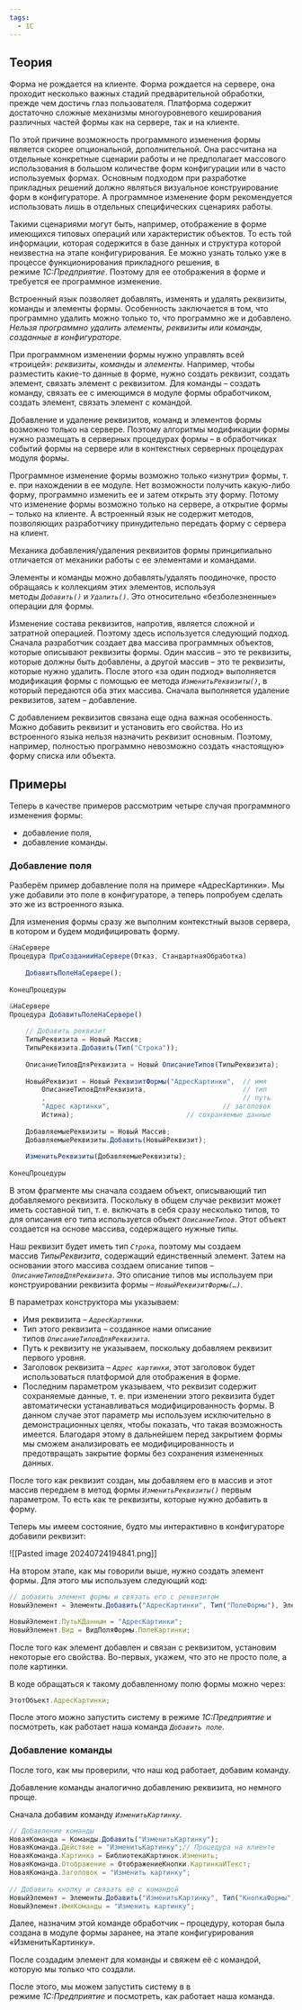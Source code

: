 ```yaml
---
tags:
  - 1С
---
```

## Теория

Форма не рождается на клиенте. Форма рождается на сервере, она проходит несколько важных стадий предварительной обработки, прежде чем достичь глаз пользователя. Платформа содержит достаточно сложные механизмы многоуровневого кеширования различных частей формы как на сервере, так и на клиенте.

По этой причине возможность программного изменения формы является скорее опциональной, дополнительной. Она рассчитана на отдельные конкретные сценарии работы и не предполагает массового использования в большом количестве форм конфигурации или в часто используемых формах. Основным подходом при разработке прикладных решений должно являться визуальное конструирование форм в конфигураторе. А программное изменение форм рекомендуется использовать лишь в отдельных специфических сценариях работы.

Такими сценариями могут быть, например, отображение в форме имеющихся типовых операций или характеристик объектов. То есть той информации, которая содержится в базе данных и структура которой неизвестна на этапе конфигурирования. Ее можно узнать только уже в процессе функционирования прикладного решения, в режиме _1С:Предприятие_. Поэтому для ее отображения в форме и требуется ее программное изменение.

Встроенный язык позволяет добавлять, изменять и удалять реквизиты, команды и элементы формы. Особенность заключается в том, что программно удалить можно только то, что программно же и добавлено. _Нельзя программно удалить элементы, реквизиты или команды, созданные в конфигураторе._

При программном изменении формы нужно управлять всей «троицей»: _реквизиты_, _команды_ и _элементы_. Например, чтобы разместить какие-то данные в форме, нужно создать реквизит, создать элемент, связать элемент с реквизитом. Для команды – создать команду, связать ее с имеющимся в модуле формы обработчиком, создать элемент, связать элемент с командой.

Добавление и удаление реквизитов, команд и элементов формы возможно только на сервере. Поэтому алгоритмы модификации формы нужно размещать в серверных процедурах формы – в обработчиках событий формы на сервере или в контекстных серверных процедурах модуля формы.

Программное изменение формы возможно только «изнутри» формы, т. е. при нахождении в ее модуле. Нет возможности получить какую-либо форму, программно изменить ее и затем открыть эту форму. Потому что изменение формы возможно только на сервере, а открытие формы – только на клиенте. А встроенный язык не содержит методов, позволяющих разработчику принудительно передать форму с сервера на клиент.

Механика добавления/удаления реквизитов формы принципиально отличается от механики работы с ее элементами и командами.

Элементы и команды можно добавлять/удалять поодиночке, просто обращаясь к коллекциям этих элементов, используя методы _`Добавить()`_ и _`Удалить()`_. Это относительно «безболезненные» операции для формы.

Изменение состава реквизитов, напротив, является сложной и затратной операцией. Поэтому здесь используется следующий подход. Сначала разработчик создает два массива программных объектов, которые описывают реквизиты формы. Один массив – это те реквизиты, которые должны быть добавлены, а другой массив – это те реквизиты, которые нужно удалить. После этого «за один подход» выполняется модификация формы с помощью ее метода _`ИзменитьРеквизиты()`_, в который передаются оба этих массива. Сначала выполняется удаление реквизитов, затем – добавление.

С добавлением реквизитов связана еще одна важная особенность. Можно добавить реквизит и установить его свойства. Но из встроенного языка нельзя назначить реквизит основным. Поэтому, например, полностью программно невозможно создать «настоящую» форму списка или объекта.
## Примеры

Теперь в качестве примеров рассмотрим четыре случая программного изменения формы:
- добавление поля,
- добавление команды.
### Добавление поля

Разберём пример добавление поля на примере «АдресКартинки». Мы уже добавили это поле в конфигураторе, а теперь попробуем сделать это же из встроенного языка.

Для изменения формы сразу же выполним контекстный вызов сервера, в котором и будем модифицировать форму.

```js
&НаСервере
Процедура ПриСозданииНаСервере(Отказ, СтандартнаяОбработка)
	
	ДобавитьПолеНаСервере();
	
КонецПроцедуры
```

```js
&НаСервере
Процедура ДобавитьПолеНаСервере()
	
	// Добавить реквизит
	ТипыРеквизита = Новый Массив;
	ТипыРеквизита.Добавить(Тип("Строка"));
	
	ОписаниеТиповДляРеквизита = Новый ОписаниеТипов(ТипыРеквизита);
	
	НовыйРеквизит = Новый РеквизитФормы("АдресКартинки",  // имя
		ОписаниеТиповДляРеквизита,		  				  // тип
		,                                                 // путь
		"Адрес картинки",                            // заголовок
		Истина);                            // сохраняемые данные
		
	ДобавляемыеРеквизиты = Новый Массив;
	ДобавляемыеРеквизиты.Добавить(НовыйРеквизит);
	
	ИзменитьРеквизиты(ДобавляемыеРеквизиты);
	
КонецПроцедуры

```

В этом фрагменте мы сначала создаем объект, описывающий тип добавляемого реквизита. Поскольку в общем случае реквизит может иметь составной тип, т. е. включать в себя сразу несколько типов, то для описания его типа используется объект _`ОписаниеТипов`_. Этот объект создается на основе массива, содержащего нужные типы.

Наш реквизит будет иметь тип _`Строка`_, поэтому мы создаем массив _ТипыРеквизита_, содержащий единственный элемент. Затем на основании этого массива создаем описание типов – _`ОписаниеТиповДляРеквизита`_. Это описание типов мы используем при конструировании реквизита формы – _`НовыйРеквизитФормы(…)`_.

В параметрах конструктора мы указываем:
- Имя реквизита – _`АдресКартинки`_.
- Тип этого реквизита – созданное нами описание типов _`ОписаниеТиповДляРеквизита`_.
- Путь к реквизиту не указываем, поскольку добавляем реквизит первого уровня.
- Заголовок реквизита – _`Адрес картинки`_, этот заголовок будет использоваться платформой для отображения в форме.
- Последним параметром указываем, что реквизит содержит сохраняемые данные, т. е. при изменении этого реквизита будет автоматически устанавливаться модифицированность формы. В данном случае этот параметр мы используем исключительно в демонстрационных целях, чтобы показать, что такая возможность имеется. Благодаря этому в дальнейшем перед закрытием формы мы сможем анализировать ее модифицированность и предотвращать закрытие формы без сохранения измененных данных.

После того как реквизит создан, мы добавляем его в массив и этот массив передаем в метод формы _`ИзменитьРеквизиты()`_ первым параметром. То есть как те реквизиты, которые нужно добавить в форму.

Теперь мы имеем состояние, будто мы интерактивно в конфигураторе добавили реквизит:

![[Pasted image 20240724194841.png]]

На втором этапе, как мы говорили выше, нужно создать элемент формы. Для этого мы используем следующий код:

```js
// добавить элемент формы и связать его с реквизитом
НовыйЭлемент = Элементы.Добавить("АдресКартинки", Тип("ПолеФормы"), Элементы.ГруппаКартинка);

НовыйЭлемент.ПутьКДанным = "АдресКартинки";
НовыйЭлемент.Вид = ВидПоляФормы.ПолеКартинки;
```

После того как элемент добавлен и связан с реквизитом, установим некоторые его свойства. Во-первых, укажем, что это не просто поле, а поле картинки.

В коде обращаться к такому добавленному полю формы можно через:
```js
ЭтотОбъект.АдресКартинки;
```

После этого можно запустить систему в режиме _1С:Предприятие_ и посмотреть, как работает наша команда _`Добавить поле`_.
### Добавление команды

После того, как мы проверили, что наш код работает, добавим команду.

Добавление команды аналогично добавлению реквизита, но немного проще.

Сначала добавим команду _`ИзменитьКартинку`._

```js
// Добавление команды
НоваяКоманда = Команды.Добавить("ИзменитьКартинку");
НоваяКоманда.Действие = "ИзменитьКартинку";// Процедура на клиенте
НоваяКоманда.Картинка = БиблиотекаКартинок.Изменить;
НоваяКоманда.Отображение = ОтображениеКнопки.КартинкаИТекст;
НоваяКоманда.Заголовок = "Изменить картинку";
	
// Добавить кнопку и связать её с командой
НовыйЭлемент = Элементы.Добавить("ИзменитьКартинку", Тип("КнопкаФормы"), Элементы.ГруппаКартинка);
НовыйЭлемент.ИмяКоманды = "Изменить картинку";
```

Далее, назначим этой команде обработчик – процедуру, которая была создана в модуле формы заранее, на этапе конфигурирования «ИзменитьКартинку».

После создадим элемент для команды и свяжем её с командой, которую мы только что создали.

После этого, мы можем запустить систему в в режиме _1С:Предприятие_ и посмотреть, как работает наша команда.